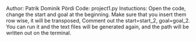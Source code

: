 Author: Patrik Dominik Pördi
Code: project1.py
Instuctions: Open the code, change the start and goal at the beginning.
		Make sure that you insert them row wise, it will be transposed,
		Comment out the start=start_2, goal=goal_2.
		You can run it and the text files will be generated again,
		and the path will be written out on the terminal.
